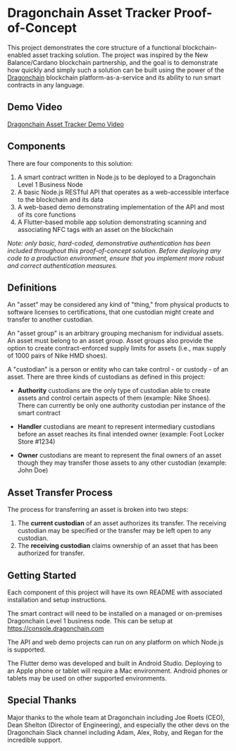 # Dragonchain Asset Tracker Proof-of-Concept

This project demonstrates the core structure of a functional blockchain-enabled asset tracking solution. The project was inspired by the New Balance/Cardano blockchain partnership, and the goal is to demonstrate how quickly and simply such a solution can be built using the power of the [Dragonchain](https://www.dragonchain.com) blockchain platform-as-a-service and its ability to run smart contracts in any language.

## Demo Video

[Dragonchain Asset Tracker Demo Video](https://www.youtube.com/watch?v=wbW6X7qVs4Q)

## Components

There are four components to this solution:

1. A smart contract written in Node.js to be deployed to a Dragonchain Level 1 Business Node
2. A basic Node.js RESTful API that operates as a web-accessible interface to the blockchain and its data
3. A web-based demo demonstrating implementation of the API and most of its core functions
4. A Flutter-based mobile app solution demonstrating scanning and associating NFC tags with an asset on the blockchain

*Note: only basic, hard-coded, demonstrative authentication has been included throughout this proof-of-concept solution. Before deploying any code to a production environment, ensure that you implement more robust and correct authentication measures.*

## Definitions

An "asset" may be considered any kind of "thing," from physical products to software licenses to certifications, that one custodian might create and transfer to another custodian.

An "asset group" is an arbitrary grouping mechanism for individual assets. An asset must belong to an asset group. Asset groups also provide the option to create contract-enforced supply limits for assets (i.e., max supply of 1000 pairs of Nike HMD shoes).

A "custodian" is a person or entity who can take control - or custody - of an asset. There are three kinds of custodians as defined in this project:

- **Authority** custodians are the only type of custodian able to create assets and control certain aspects of them (example: Nike Shoes). There can currently be only one authority custodian per instance of the smart contract

- **Handler** custodians are meant to represent intermediary custodians before an asset reaches its final intended owner (example: Foot Locker Store #1234)

- **Owner** custodians are meant to represent the final owners of an asset though they may transfer those assets to any other custodian (example: John Doe)

## Asset Transfer Process

The process for transferring an asset is broken into two steps:

1. The **current custodian** of an asset authorizes its transfer. The receiving custodian may be specified or the transfer may be left open to any custodian.
2. The **receiving custodian** claims ownership of an asset that has been authorized for transfer.

## Getting Started

Each component of this project will have its own README with associated installation and setup instructions.

The smart contract will need to be installed on a managed or on-premises Dragonchain Level 1 business node. This can be setup at https://console.dragonchain.com

The API and web demo projects can run on any platform on which Node.js is supported.

The Flutter demo was developed and built in Android Studio. Deploying to an Apple phone or tablet will require a Mac environment. Android phones or tablets may be used on other supported environments.

## Special Thanks

Major thanks to the whole team at Dragonchain including Joe Roets (CEO), Dean Shelton (Director of Engineering), and especially the other devs on the Dragonchain Slack channel including Adam, Alex, Roby, and Regan for the incredible support.
